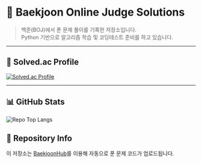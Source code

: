 # 🐍 Baekjoon Online Judge Solutions

> 백준(BOJ)에서 푼 문제 풀이를 기록한 저장소입니다.  
> Python 기반으로 알고리즘 학습 및 코딩테스트 준비를 하고 있습니다.

---

## 📖 Solved.ac Profile
[![Solved.ac Profile](http://mazassumnida.wtf/api/v2/generate_badge?boj=taldkdus1)](https://solved.ac/taldkdus1)

---

## 📊 GitHub Stats
![Repo Top Langs](https://github-readme-stats.vercel.app/api/top-langs/?username=Znsim&repo=baekjoon&theme=radical)


## 📂 Repository Info
이 저장소는 [BaekjoonHub](https://github.com/BaekjoonHub/BaekjoonHub)를 이용해 자동으로 푼 문제 코드가 업로드됩니다.
